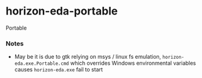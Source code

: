 horizon-eda-portable
====================
Portable

### Notes
- May be it is due to gtk relying on msys / linux fs emulation, `horizon-eda.exe.Portable.cmd` which overrides Windows environmental variables causes `horizon-eda.exe` fail to start
